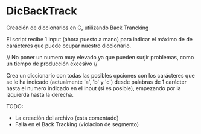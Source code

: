 DicBackTrack
============

Creación de diccionarios en C, utilizando Back Trancking

El script recibe 1 input (ahora puesto a mano) para indicar el máximo de de carácteres que puede ocupar nuestro diccionario.

// No poner un numero muy elevado ya que pueden surjir problemas, como un tiempo de producción excesivo //

Crea un diccionario con todas las posibles opciones con los carácteres que se le ha indicado (actualmente 'a', 'b' y 'c') desde palabras de 1 carácter hasta el numero indicado en el input (si es posible), empezando por la izquierda hasta la derecha.

TODO:
  - La creación del archivo (esta comentado)
  - Falla en el Back Tracking (violacion de segmento)
